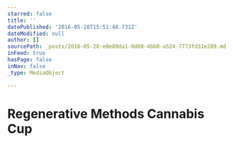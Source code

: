 ```yaml
---
starred: false
title: ''
datePublished: '2016-05-28T15:51:48.731Z'
dateModified: null
author: []
sourcePath: _posts/2016-05-28-e0e89da1-8d68-4bb0-a524-7773fd31e289.md
inFeed: true
hasPage: false
inNav: false
_type: MediaObject

---
```

# Regenerative Methods Cannabis Cup